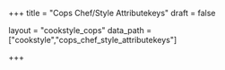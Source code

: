 +++
title = "Cops Chef/Style Attributekeys"
draft = false

layout = "cookstyle_cops"
data_path = ["cookstyle","cops_chef_style_attributekeys"]

+++

<!-- The content of this page is automatically generated from the
cops_chef_style_attributekeys.yml file in github.com/chef/cookstyle/docs-chef-io/data/cookstyle. -->
